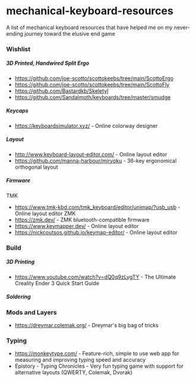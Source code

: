 # mechanical-keyboard-resources
 A list of mechanical keyboard resources that have helped me on my never-ending journey toward the elusive end game

### Wishlist
##### 3D Printed, Handwired Split Ergo
- https://github.com/joe-scotto/scottokeebs/tree/main/ScottoErgo
- https://github.com/joe-scotto/scottokeebs/tree/main/ScottoFly
- https://github.com/Bastardkb/Skeletyl
- https://github.com/Sandalmoth/keyboards/tree/master/smudge


##### Keycaps
- https://keyboardsimulator.xyz/ - Online colorway designer

##### Layout
- http://www.keyboard-layout-editor.com/ - Online layout editor
- https://github.com/manna-harbour/miryoku - 36-key ergonomical orthogonal layout

##### Firmware
TMK
- https://www.tmk-kbd.com/tmk_keyboard/editor/unimap/?usb_usb - Online layout editor
ZMK
- https://zmk.dev/ - ZMK bluetooth-compatible firmware
- https://www.keymapper.dev/ - Online layout editor
- https://nickcoutsos.github.io/keymap-editor/ - Online layout editor

### Build
##### 3D Printing
- https://www.youtube.com/watch?v=dQ0q9zLygTY - The Ultimate Creality Ender 3 Quick Start Guide

##### Soldering

### Mods and Layers
- https://dreymar.colemak.org/ - Dreymar's big bag of tricks

### Typing
- https://monkeytype.com/ - Feature-rich, simple to use web app for measuring and improving typing speed and accuracy
- Epistory - Typing Chronicles - Very fun typing game with support for alternative layouts (QWERTY, Colemak, Dvorak)
